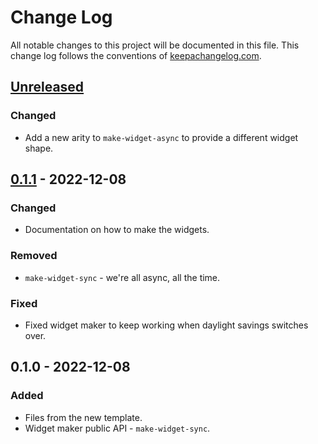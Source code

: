 # Change Log
All notable changes to this project will be documented in this file. This change log follows the conventions of [keepachangelog.com](http://keepachangelog.com/).

## [Unreleased]
### Changed
- Add a new arity to `make-widget-async` to provide a different widget shape.

## [0.1.1] - 2022-12-08
### Changed
- Documentation on how to make the widgets.

### Removed
- `make-widget-sync` - we're all async, all the time.

### Fixed
- Fixed widget maker to keep working when daylight savings switches over.

## 0.1.0 - 2022-12-08
### Added
- Files from the new template.
- Widget maker public API - `make-widget-sync`.

[Unreleased]: https://sourcehost.site/your-name/file-system/compare/0.1.1...HEAD
[0.1.1]: https://sourcehost.site/your-name/file-system/compare/0.1.0...0.1.1
